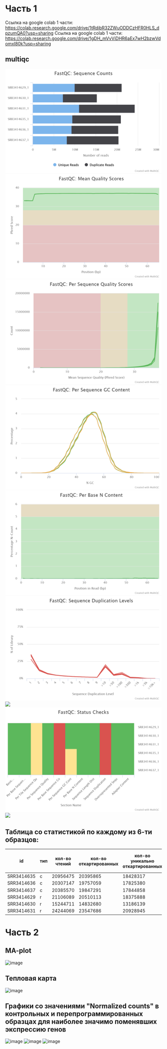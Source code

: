 # Часть 1

Ссылка на google colab 1 части: https://colab.research.google.com/drive/1tRdibR32ZWuODDCzHFR0HLS_dpzumQA0?usp=sharing
Ссылка на google colab 1 части: https://colab.research.google.com/drive/1gDH_mVvViDHR6aEx7wH2bzwVdomxI80k?usp=sharing

## multiqc

![](/multiqc/fastqc_sequence_counts_plot.png)
![](/multiqc/fastqc_per_base_sequence_quality_plot.png)
![](/multiqc/fastqc_per_sequence_quality_scores_plot.png)
![](/multiqc/fastqc_per_sequence_gc_content_plot.png)
![](/multiqc/fastqc_per_base_n_content_plot.png)
![](/multiqc/fastqc_sequence_duplication_levels_plot.png)
![](/multiqc/fastqc_adapter_content_plot.png)
![](/multiqc/fastqc-status-check-heatmap.png)
![](/multiqc/fastqc_sequence_length_distribution_plot.png)

## Таблица со статистикой по каждому из 6-ти образцов:

| id         | тип | кол-во чтений | кол-во откартированных | кол-во уникально откартированных | общее кол-во чтений на генах |
|------------|-----|---------------|------------------------|----------------------------------|------------------------------|
| SRR3414635 | c   | 20956475      | 20395865               | 18428317                         | 16275997                     |
| SRR3414636 | c   | 20307147      | 19757059               | 17825380                         | 17757580                     |
| SRR3414637 | c   | 20385570      | 19847291               | 17844858                         | 15736978                     |
| SRR3414629 | r   | 21106089      | 20510113               | 18375888                         | 16049609                     |
| SRR3414630 | r   | 15244711      | 14832680               | 13186139                         | 11465324                     |
| SRR3414631 | r   | 24244069      | 23547686               | 20928945                         | 18408851                     |

# Часть 2

## MA-plot
![image](https://user-images.githubusercontent.com/20297250/144425228-a2f37636-8212-4d49-8d2c-3dd8768e1ecd.png)

## Тепловая карта
![image](https://user-images.githubusercontent.com/20297250/144425320-80cd29f3-502a-4f93-ac3e-34a5253645d5.png)

## Графики со значениями "Normalized counts" в контрольных и перепрограммированных образцах для наиболее значимо поменявших экспрессию генов
![image](https://user-images.githubusercontent.com/20297250/144425256-00edbaeb-ec2e-4473-bf5c-af70551dcbd6.png)
![image](https://user-images.githubusercontent.com/20297250/144425265-96b63d87-6295-44fc-b136-7bb9bda75bd6.png)
![image](https://user-images.githubusercontent.com/20297250/144425274-f6610ddd-852f-4bfe-a0ff-5da5b0073b90.png)


